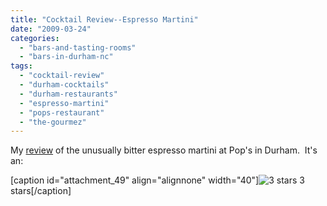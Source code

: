 ```yaml
---
title: "Cocktail Review--Espresso Martini"
date: "2009-03-24"
categories: 
  - "bars-and-tasting-rooms"
  - "bars-in-durham-nc"
tags: 
  - "cocktail-review"
  - "durham-cocktails"
  - "durham-restaurants"
  - "espresso-martini"
  - "pops-restaurant"
  - "the-gourmez"
---
```


My [review](http://www.thegourmez.com/gourmez/cocktails/review.php?id=20&type=) of the unusually bitter espresso martini at Pop's in Durham.  It's an:

\[caption id="attachment\_49" align="alignnone" width="40"\]![3 stars](http://s3.amazonaws.com/thegourmez-wpmedia/2009/02/rating_avocado1.gif "rating_avocado1") 3 stars\[/caption\]
